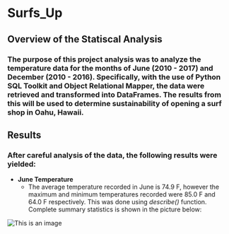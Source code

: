 # Surfs_Up 

## Overview of the Statiscal Analysis
### The purpose of this project analysis was to analyze the temperature data for the months of June (2010 - 2017) and December (2010 - 2016). Specifically, with the use of Python SQL Toolkit and Object Relational Mapper, the data were retrieved and transformed into DataFrames. The results from this will be used to determine sustainability of opening a surf shop in Oahu, Hawaii. 

## Results
### After careful analysis of the data, the following results were yielded:
- **June Temperature**
    - The average temperature recorded in June is 74.9 F, however the maximum and minimum temperatures recorded were 85.0 F and 64.0 F respectively. This was done using *describe()* function. Complete summary statistics is shown in the picture below:

![This is an image](/surfs_up/june_temps_stat.png)


